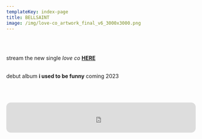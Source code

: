 ```yaml
---
templateKey: index-page
title: BELLSAINT
image: /img/love-co_artwork_final_v6_3000x3000.png
---
```

<br> 

<br> stream the new single _love co_ [**HERE**](http://ffm.to/bellsaint_loveco) </br>

<br> debut album **i used to be funny** coming 2023 </br>

<br><br>

<iframe style="border-radius:12px" src="https://open.spotify.com/embed/album/41t5pPykPsOd7tzOlHQFRb?utm_source=generator&theme=0" width="100%" height="80" frameBorder="0" allowfullscreen="" allow="autoplay; clipboard-write; encrypted-media; fullscreen; picture-in-picture" loading="lazy"></iframe>
